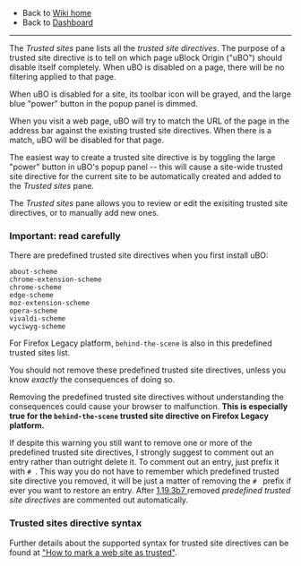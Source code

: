 - Back to [Wiki home](./)
- Back to [Dashboard](./Dashboard)

***

The _Trusted sites_ pane lists all the _trusted site directives_. The purpose of a trusted site directive is to tell on which page uBlock Origin ("uBO") should disable itself completely. When uBO is disabled on a page, there will be no filtering applied to that page.

When uBO is disabled for a site, its toolbar icon will be grayed, and the large blue "power" button in the popup panel is dimmed.

When you visit a web page, uBO will try to match the URL of the page in the address bar against the existing trusted site directives. When there is a match, uBO will be disabled for that page.

The easiest way to create a trusted site directive is by toggling the large "power" button in uBO's popup panel -- this will cause a site-wide trusted site directive for the current site to be automatically created and added to the _Trusted sites_ pane.

The _Trusted sites_ pane allows you to review or edit the exisiting trusted site directives, or to manually add new ones.

### Important: read carefully

There are predefined trusted site directives when you first install uBO:

    about-scheme
    chrome-extension-scheme
    chrome-scheme
    edge-scheme
    moz-extension-scheme
    opera-scheme
    vivaldi-scheme
    wyciwyg-scheme

For Firefox Legacy platform, `behind-the-scene` is also in this predefined trusted sites list.

You should not remove these predefined trusted site directives, unless you know _exactly_ the consequences of doing so.

Removing the predefined trusted site directives without understanding the consequences could cause your browser to malfunction. **This is especially true for the `behind-the-scene` trusted site directive on Firefox Legacy platform.**

If despite this warning you still want to remove one or more of the predefined trusted site directives, I strongly suggest to comment out an entry rather than outright delete it. To comment out an entry, just prefix it with `# `. This way you do not have to remember which predefined trusted site directive you removed, it will be just a matter of removing the `# ` prefix if ever you want to restore an entry. After [1.19.3b7 ](https://github.com/gorhill/uBlock/commit/f7bbc807176fa93680fdaf8b713593a43a3df2a5) removed _predefined trusted site directives_ are commented out automatically.

### Trusted sites directive syntax

Further details about the supported syntax for trusted site directives can be found at ["How to mark a web site as trusted"](./How-to-mark-a-web-site-as-trusted).
